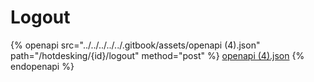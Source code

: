 # Logout

{% openapi src="../../../../../.gitbook/assets/openapi (4).json" path="/hotdesking/{id}/logout" method="post" %}
[openapi (4).json](<../../../../../.gitbook/assets/openapi (4).json>)
{% endopenapi %}
